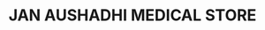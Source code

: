 ---
title: "JAN AUSHADHI  MEDICAL STORE"
url: /edappal/jan-aushadhi-medical-store/
shop: medical supply
---